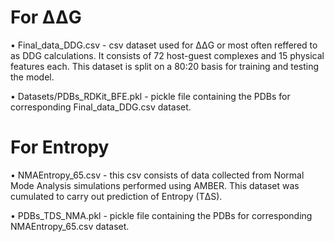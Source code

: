 # For ΔΔG

•	Final_data_DDG.csv - csv dataset used for ΔΔG or most often reffered to as DDG calculations. It consists of 72 host-guest complexes and 15 physical features each. This dataset is split on a 80:20 basis for training and testing the model.

• Datasets/PDBs_RDKit_BFE.pkl -  pickle file containing the PDBs for corresponding Final_data_DDG.csv dataset.

# For Entropy

• NMAEntropy_65.csv - this csv consists of data collected from Normal Mode Analysis simulations performed using AMBER. This dataset was cumulated to carry out prediction of Entropy (TΔS).

• PDBs_TDS_NMA.pkl - pickle file containing the PDBs for corresponding NMAEntropy_65.csv dataset.
